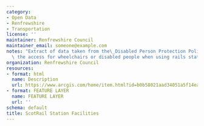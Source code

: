 ```yaml
---
category:
- Open Data
- Renfrewshire
- Transportation
license: ''
maintainer: Renfrewshire Council
maintainer_email: someone@example.com
notes: "Extract of data taken from the\_Disabled Person Protection Policy. Data details\
  \ the access for wheelchairs or disabled people when using rails stations.\_"
organization: Renfrewshire Council
resources:
- format: html
  name: Description
  url: https://www.arcgis.com/home/item.html?id=b0b58021aad34051a5f14ea4b68dfd34
- format: FEATURE LAYER
  name: FEATURE LAYER
  url: ''
schema: default
title: ScotRail Station Facilities
---
```

